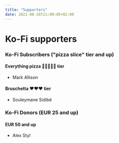 ```yaml
---
title: "Supporters"
date: 2021-08-26T21:09:05+02:00
---
```


# Ko-Fi supporters

### Ko-Fi Subscribers ("pizza slice" tier and up)

#### Everything pizza 🍕🍕🍕🍕🍕 tier

* Mark Allison

#### Bruschetta ❤️❤️❤️ tier

* Souleymane Sidibé

### Ko-Fi Donors (EUR 25 and up)

#### EUR 50 and up

* Alex Styl
